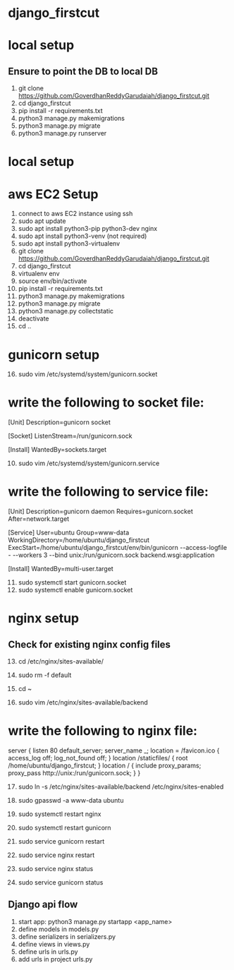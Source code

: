 # django_firstcut
 
# local setup
## Ensure to point the DB to local DB
1. git clone https://github.com/GoverdhanReddyGarudaiah/django_firstcut.git
2. cd django_firstcut
3. pip install -r requirements.txt
4. python3 manage.py makemigrations
5. python3 manage.py migrate
6. python3 manage.py runserver
# local setup




# aws EC2 Setup
1. connect to aws EC2 instance using ssh
2. sudo apt update
3. sudo apt install python3-pip python3-dev nginx
4. sudo apt install python3-venv (not required)
5. sudo apt install python3-virtualenv
6. git clone https://github.com/GoverdhanReddyGarudaiah/django_firstcut.git
7. cd django_firstcut
8. virtualenv env
9. source env/bin/activate
10. pip install -r requirements.txt
11. python3 manage.py makemigrations
12. python3 manage.py migrate
13. python3 manage.py collectstatic
14. deactivate
15. cd ..

# gunicorn setup
16. sudo vim /etc/systemd/system/gunicorn.socket
# write the following to socket file:
[Unit]
Description=gunicorn socket

[Socket]
ListenStream=/run/gunicorn.sock

[Install]
WantedBy=sockets.target


10. sudo vim /etc/systemd/system/gunicorn.service
# write the following to service file:
[Unit]
Description=gunicorn daemon
Requires=gunicorn.socket
After=network.target

[Service]
User=ubuntu
Group=www-data
WorkingDirectory=/home/ubuntu/django_firstcut
ExecStart=/home/ubuntu/django_firstcut/env/bin/gunicorn --access-logfile - --workers 3 --bind unix:/run/gunicorn.sock backend.wsgi:application

[Install]
WantedBy=multi-user.target

11. sudo systemctl start gunicorn.socket
12. sudo systemctl enable gunicorn.socket

# nginx setup
## Check for existing nginx config files
13. cd /etc/nginx/sites-available/
14. sudo rm -f default
15. cd ~

16. sudo vim /etc/nginx/sites-available/backend  
# write the following to nginx file:

server {
    listen 80 default_server;
    server_name _;
    location = /favicon.ico { access_log off; log_not_found off; }
    location /staticfiles/ {
        root /home/ubuntu/django_firstcut;
    }
    location / {
        include proxy_params;
        proxy_pass http://unix:/run/gunicorn.sock;
    }
}

17. sudo ln -s /etc/nginx/sites-available/backend /etc/nginx/sites-enabled

18. sudo gpasswd -a www-data ubuntu
19. sudo systemctl restart nginx
20. sudo systemctl restart gunicorn
22. sudo service gunicorn restart
23. sudo service nginx restart

24. sudo service nginx status
25. sudo service gunicorn status


## Django api flow
1. start app: python3 manage.py startapp <app_name>
2. define models in models.py
3. define serializers in serializers.py
4. define views in views.py
5. define urls in urls.py
6. add urls in project urls.py
